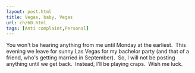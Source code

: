 ```yaml
---
layout: post.html
title: Vegas, baby, Vegas
url: ch/60.html
tags: [Anti complaint,Personal]
---
```

You won't be hearing anything from me until Monday at the earliest.  This evening we leave for sunny Las Vegas for my bachelor party (and that of a friend, who's getting married in September).  So, I will not be posting anything until we get back.  Instead, I'll be playing craps.  Wish me luck.
